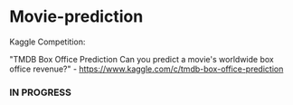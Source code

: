 # Movie-prediction

Kaggle Competition:

"TMDB Box Office Prediction
Can you predict a movie's worldwide box office revenue?" - https://www.kaggle.com/c/tmdb-box-office-prediction

### IN PROGRESS
